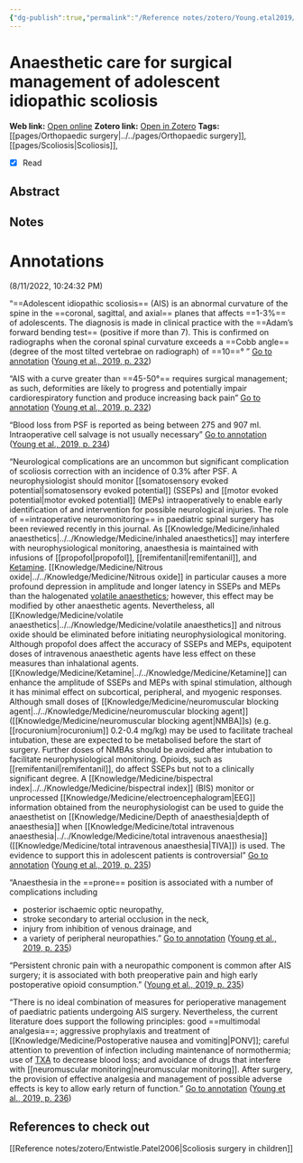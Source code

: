 ```yaml
---
{"dg-publish":true,"permalink":"/Reference notes/zotero/Young.etal2019/","title":"Anaesthetic care for surgical management of adolescent idiopathic scoliosis"}
---
```



# Anaesthetic care for surgical management of adolescent idiopathic scoliosis
**Web link:** [Open online](https://www.bjaed.org/article/S2058-5349(19)30052-6/fulltext#relatedArticles)
**Zotero link:** [Open in Zotero](zotero://select/items/@Young.etal2019)
**Tags:** [[pages/Orthopaedic surgery\|../../pages/Orthopaedic surgery]], [[pages/Scoliosis\|Scoliosis]], 
- [x] Read

## Abstract



## Notes
# Annotations  
(8/11/2022, 10:24:32 PM)

“==Adolescent idiopathic scoliosis== (AIS) is an abnormal curvature of the spine in the ==coronal, sagittal, and axial== planes that affects ==1-3%== of adolescents. The diagnosis is made in clinical practice with the ==Adam’s forward bending test== (positive if more than 7). This is confirmed on radiographs when the coronal spinal curvature exceeds a ==Cobb angle== (degree of the most tilted vertebrae on radiograph) of ==10==° ” [Go to annotation](zotero://open-pdf/library/items/7VYQJAPD?page=232&annotation=N7H7RIAY) ([Young et al., 2019, p. 232](zotero://select/library/items/JFUFG52Y))

“AIS with a curve greater than ==45-50°== requires surgical management; as such, deformities are likely to progress and potentially impair cardiorespiratory function and produce increasing back pain” [Go to annotation](zotero://open-pdf/library/items/7VYQJAPD?page=232&annotation=RBPELM2L) ([Young et al., 2019, p. 232](zotero://select/library/items/JFUFG52Y))

“Blood loss from PSF is reported as being between 275 and 907 ml. Intraoperative cell salvage is not usually necessary” [Go to annotation](zotero://open-pdf/library/items/7VYQJAPD?page=234&annotation=84WSKFJJ) ([Young et al., 2019, p. 234](zotero://select/library/items/JFUFG52Y))

“Neurological complications are an uncommon but significant complication of scoliosis correction with an incidence of 0.3% after PSF. A neurophysiologist should monitor [[somatosensory evoked potential\|somatosensory evoked potential]] (SSEPs) and [[motor evoked potential\|motor evoked potential]] (MEPs) intraoperatively to enable early identification of and intervention for possible neurological injuries. The role of ==intraoperative neuromonitoring== in paediatric spinal surgery has been reviewed recently in this journal. As [[Knowledge/Medicine/inhaled anaesthetics\|../../Knowledge/Medicine/inhaled anaesthetics]] may interfere with neurophysiological monitoring, anaesthesia is maintained with infusions of [[propofol\|propofol]], [[remifentanil\|remifentanil]], and [Ketamine](../../Knowledge/Medicine/Ketamine.md). [[Knowledge/Medicine/Nitrous oxide\|../../Knowledge/Medicine/Nitrous oxide]] in particular causes a more profound depression in amplitude and longer latency in SSEPs and MEPs than the halogenated [volatile anaesthetics](../../Knowledge/Medicine/volatile%20anaesthetics.md); however, this effect may be modified by other anaesthetic agents. Nevertheless, all [[Knowledge/Medicine/volatile anaesthetics\|../../Knowledge/Medicine/volatile anaesthetics]] and nitrous oxide should be eliminated before initiating neurophysiological monitoring. Although propofol does affect the accuracy of SSEPs and MEPs, equipotent doses of intravenous anaesthetic agents have less effect on these measures than inhalational agents. [[Knowledge/Medicine/Ketamine\|../../Knowledge/Medicine/Ketamine]] can enhance the amplitude of SSEPs and MEPs with spinal stimulation, although it has minimal effect on subcortical, peripheral, and myogenic responses. Although small doses of [[Knowledge/Medicine/neuromuscular blocking agent\|../../Knowledge/Medicine/neuromuscular blocking agent]] ([[Knowledge/Medicine/neuromuscular blocking agent\|NMBA]]s) (e.g. [[rocuronium\|rocuronium]] 0.2-0.4 mg/kg) may be used to facilitate tracheal intubation, these are expected to be metabolised before the start of surgery. Further doses of NMBAs should be avoided after intubation to facilitate neurophysiological monitoring. Opioids, such as [[remifentanil\|remifentanil]], do affect SSEPs but not to a clinically significant degree. A [[Knowledge/Medicine/bispectral index\|../../Knowledge/Medicine/bispectral index]] (BIS) monitor or unprocessed [[Knowledge/Medicine/electroencephalogram\|EEG]] information obtained from the neurophysiologist can be used to guide the anaesthetist on [[Knowledge/Medicine/Depth of anaesthesia\|depth of anaesthesia]] when [[Knowledge/Medicine/total intravenous anaesthesia\|../../Knowledge/Medicine/total intravenous anaesthesia]] ([[Knowledge/Medicine/total intravenous anaesthesia\|TIVA]]) is used. The evidence to support this in adolescent patients is controversial” [Go to annotation](zotero://open-pdf/library/items/7VYQJAPD?page=235&annotation=39E63WWU) ([Young et al., 2019, p. 235](zotero://select/library/items/JFUFG52Y))

“Anaesthesia in the ==prone== position is associated with a number of complications including 
- posterior ischaemic optic neuropathy, 
- stroke secondary to arterial occlusion in the neck, 
- injury from inhibition of venous drainage, and 
- a variety of peripheral neuropathies.” [Go to annotation](zotero://open-pdf/library/items/7VYQJAPD?page=235&annotation=YRVFSUTH) ([Young et al., 2019, p. 235](zotero://select/library/items/JFUFG52Y))

“Persistent chronic pain with a neuropathic component is common after AIS surgery; it is associated with both preoperative pain and high early postoperative opioid consumption.” ([Young et al., 2019, p. 235](zotero://select/library/items/JFUFG52Y))

“There is no ideal combination of measures for perioperative management of paediatric patients undergoing AIS surgery. Nevertheless, the current literature does support the following principles: good ==multimodal analgesia==; aggressive prophylaxis and treatment of [[Knowledge/Medicine/Postoperative nausea and vomiting\|PONV]]; careful attention to prevention of infection including maintenance of normothermia; use of [TXA](../../Knowledge/Medicine/tranexamic%20acid.md) to decrease blood loss; and avoidance of drugs that interfere with [[neuromuscular monitoring\|neuromuscular monitoring]]. After surgery, the provision of effective analgesia and management of possible adverse effects is key to allow early return of function.” [Go to annotation](zotero://open-pdf/library/items/7VYQJAPD?page=236&annotation=QQUGBZ36) ([Young et al., 2019, p. 236](zotero://select/library/items/JFUFG52Y))

## References to check out
[[Reference notes/zotero/Entwistle.Patel2006\|Scoliosis surgery in children]]
